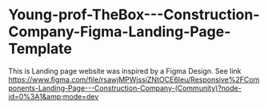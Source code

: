 # Young-prof-TheBox---Construction-Company-Figma-Landing-Page-Template
This is Landing page website was inspired by a Figma Design. See link https://www.figma.com/file/rsawjMPWjssiZNtOCE6Ieu/Responsive%2FComponents-Landing-Page---Construction-Company-(Community)?node-id=0%3A1&amp;mode=dev
